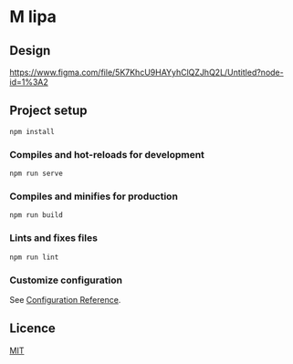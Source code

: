 # M lipa

## Design
https://www.figma.com/file/5K7KhcU9HAYyhClQZJhQ2L/Untitled?node-id=1%3A2
## Project setup
```
npm install
```

### Compiles and hot-reloads for development
```
npm run serve
```

### Compiles and minifies for production
```
npm run build
```

### Lints and fixes files
```
npm run lint
```

### Customize configuration
See [Configuration Reference](https://cli.vuejs.org/config/).

## Licence
[MIT](LICENCE)
